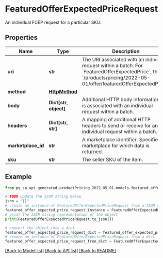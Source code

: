 # FeaturedOfferExpectedPriceRequest

An individual FOEP request for a particular SKU.

## Properties

Name | Type | Description | Notes
------------ | ------------- | ------------- | -------------
**uri** | **str** | The URI associated with an individual request within a batch. For &#x60;FeaturedOfferExpectedPrice&#x60;, this is &#x60;/products/pricing/2022-05-01/offer/featuredOfferExpectedPrice&#x60;. | 
**method** | [**HttpMethod**](HttpMethod.md) |  | 
**body** | **Dict[str, object]** | Additional HTTP body information that is associated with an individual request within a batch. | [optional] 
**headers** | **Dict[str, str]** | A mapping of additional HTTP headers to send or receive for an individual request within a batch. | [optional] 
**marketplace_id** | **str** | A marketplace identifier. Specifies the marketplace for which data is returned. | 
**sku** | **str** | The seller SKU of the item. | 

## Example

```python
from py_sp_api.generated.productPricing_2022_05_01.models.featured_offer_expected_price_request import FeaturedOfferExpectedPriceRequest

# TODO update the JSON string below
json = "{}"
# create an instance of FeaturedOfferExpectedPriceRequest from a JSON string
featured_offer_expected_price_request_instance = FeaturedOfferExpectedPriceRequest.from_json(json)
# print the JSON string representation of the object
print(FeaturedOfferExpectedPriceRequest.to_json())

# convert the object into a dict
featured_offer_expected_price_request_dict = featured_offer_expected_price_request_instance.to_dict()
# create an instance of FeaturedOfferExpectedPriceRequest from a dict
featured_offer_expected_price_request_from_dict = FeaturedOfferExpectedPriceRequest.from_dict(featured_offer_expected_price_request_dict)
```
[[Back to Model list]](../README.md#documentation-for-models) [[Back to API list]](../README.md#documentation-for-api-endpoints) [[Back to README]](../README.md)


